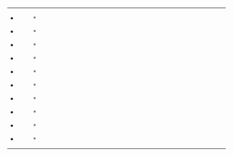 ************
*          *
*          *
*          *
*          *
*          *
*          *
*          *
*          *
*          *
*          *
************
